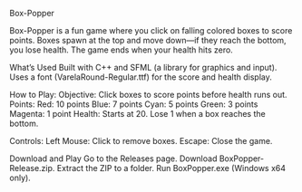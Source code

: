 Box-Popper

Box-Popper is a fun game where you click on falling colored boxes to score points. Boxes spawn at the top and move down—if they reach the bottom, you lose health. The game ends when your health hits zero.

What’s Used
Built with C++ and SFML (a library for graphics and input).
Uses a font (VarelaRound-Regular.ttf) for the score and health display.

How to Play:
Objective: Click boxes to score points before health runs out.
Points:
Red: 10 points
Blue: 7 points
Cyan: 5 points
Green: 3 points
Magenta: 1 point
Health: Starts at 20. Lose 1 when a box reaches the bottom.

Controls:
Left Mouse: Click to remove boxes.
Escape: Close the game.

Download and Play
Go to the Releases page.
Download BoxPopper-Release.zip.
Extract the ZIP to a folder.
Run BoxPopper.exe (Windows x64 only).
